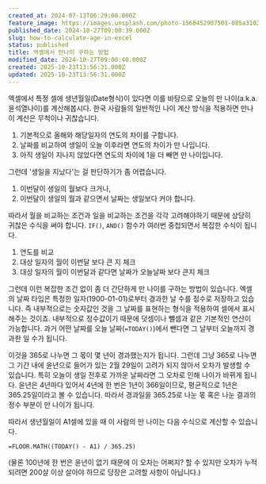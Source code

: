 ```yaml
---
created_at: 2024-07-13T06:29:00.000Z
feature_image: https://images.unsplash.com/photo-1568452907501-085a31020575?crop=entropy&cs=tinysrgb&fit=max&fm=jpg&ixid=M3wxMTc3M3wwfDF8c2VhcmNofDQyfHxrb3JlYSUyMHByZXNpZGVudHxlbnwwfHx8fDE3Mjk5NjAxODN8MA&ixlib=rb-4.0.3&q=80&w=2000
published_date: 2024-10-27T09:00:39.000Z
slug: how-to-calculate-age-in-excel
status: published
title: 엑셀에서 만나이 구하는 방법
modified_date: 2024-10-27T09:00:40.000Z
created: 2025-10-23T13:56:31.000Z
updated: 2025-10-23T13:56:31.000Z
---
```


엑셀에서 특정 셀에 생년월일(Date형식)이 있다면 이를 바탕으로 오늘의 만 나이(a.k.a. 윤석열나이)를 계산해봅시다. 한국 사람들의 일반적인 나이 계산 방식을 적용하면 만나이 계산은 무척이나 귀찮습니다. 

1. 기본적으로 올해와 해당일자의 연도의 차이를 구합니다. 
2. 날짜를 비교하여 생일이 오늘 이후라면 연도의 차이가 만 나입니다. 
3. 아직 생일이 지나지 않았다면 연도의 차이에 1을 더 빼면 만 나이입니다.

그런데 '생일을 지났다'는 걸 판단하기가 좀 어렵습니다. 

1. 이번달이 생일의 월보다 크거나, 
2. 이번달이 생일의 월과 같으면서 날짜는 생일보다 커야 합니다.

따라서 월을 비교하는 조건과 일을 비교하는 조건을 각각 고려해야하기 때문에 상당히 귀찮은 수식을 써야 합니다. `IF()`, `AND()` 함수가 여러번 중첩되면서 복잡한 수식이 됩니다.

1. 연도를 비교
2. 대상 일자의 월이 이번달 보다 큰 지 체크
2. 대상 일자의 월이 이번달과 같다면 날짜가 오늘날짜 보다 큰지 체크

그런데 이런 복잡한 조건 없이 좀 더 간단하게 만 나이를 구하는 방법이 있습니다. 엑셀의 날짜 타입은 특정한 일자(1900-01-01)로부터 경과한 날 수를 정수로 저장하고 있습니다. 즉 내부적으로는 숫자값인 것을 그 날짜를 표현하는 형식을 적용하여 셀에서 표시해주는 것이죠. 내부적으로 정수값이기 때문에 덧셈이나 뺄셈과 같은 기본적인 연산이 가능합니다. 과거 어떤 날짜를 오늘 날짜(`=TODAY()`)에서 뺀다면 그 날부터 오늘까지 경과한 일 수가 됩니다. 

이것을 365로 나누면 그 몫이 몇 년이 경과했는지가 됩니다. 그런데 그냥 365로 나누면 그 기간 내에 윤년으로 들어가 있는 2월 29일이 고려가 되지 않아서 오차가 발생할 수 있습니다. 특히 오늘이 생일 전후로 가까운 날짜라면 그 오차로 인해 나이가 바뀌게 됩니다. 윤년은 4년마다 있어서 4년에 한 번은 1년이 366일이므로, 평균적으로 1년은 365.25일이라고 볼 수 있습니다. 따라서 경과일을 365.25로 나눈 몫 혹은 나눈 결과의 정수 부분이 만 나이가 됩니다. 

따라서 생년월일이 A1셀에 있을 때 이 사람의 만 나이는 다음 수식으로 계산할 수 있습니다. 

```
=FLOOR.MATH((TODAY() - A1) / 365.25)
```

(물론 100년에 한 번은 윤년이 없기 때문에 이 오차는 어쩌지? 할 수 있지만 오차가 누적되려면 200살 이상 살아야 하므로 당장은 고려할 사항이 아닙니다.)